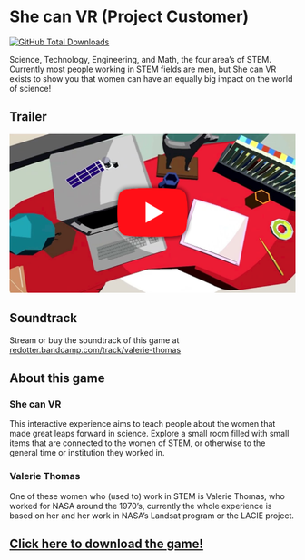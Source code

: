 # She can VR (Project Customer)

[![GitHub Total Downloads](https://img.shields.io/github/downloads/Unrealitix/Project-Customer/total?label=Downloads&color=success "Click here to download the game")](https://github.com/Unrealitix/Project-Customer/releases)

Science, Technology, Engineering, and Math, the four area’s of STEM. Currently most people working in STEM fields are men, but She can VR exists to show you that women can have an equally big impact on the world of science!

## Trailer

[![Trailer Video](.github/readme-assets/youtube-thumb.png)](https://youtu.be/dKaG0gr40VM "Click to play")

## Soundtrack

Stream or buy the soundtrack of this game at [redotter.bandcamp.com/track/valerie-thomas](https://redotter.bandcamp.com/track/valerie-thomas)

## About this game

### She can VR
This interactive experience aims to teach people about the women that made great leaps forward in science. Explore a small room filled with small items that are connected to the women of STEM, or otherwise to the general time or institution they worked in.

### Valerie Thomas
One of these women who (used to) work in STEM is Valerie Thomas, who worked for NASA around the 1970’s, currently the whole experience is based on her and her work in NASA’s Landsat program or the LACIE project.

## [Click here to download the game!](../../releases/latest)
